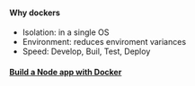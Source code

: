  #### Why dockers  
- Isolation: in a single OS
- Environment: reduces enviroment variances
- Speed: Develop, Buil, Test, Deploy

#### [Build a Node app with Docker](https://github.com/tuantla80/Docker-Compose-Kubernetes-and-Swarm/tree/main/Build%20a%20Node.js%20App%20with%20Docker)


